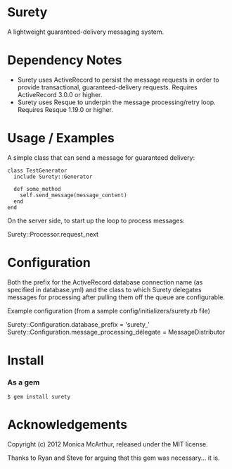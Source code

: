 Surety
============

A lightweight guaranteed-delivery messaging system.


Dependency Notes
================

* Surety uses ActiveRecord to persist the message requests in order to provide transactional, guaranteed-delivery requests. Requires ActiveRecord 3.0.0 or higher.
* Surety uses Resque to underpin the message processing/retry loop. Requires Resque 1.19.0 or higher.


Usage / Examples
================

A simple class that can send a message for guaranteed delivery:

    class TestGenerator
      include Surety::Generator
    
      def some_method
        self.send_message(message_content)
      end
    end
    

On the server side, to start up the loop to process messages:

  Surety::Processor.request_next

    
Configuration
=============

Both the prefix for the ActiveRecord database connection name (as specified in database.yml) and the class to which Surety delegates messages for processing after pulling them off the queue are configurable.

Example configuration (from a sample config/initializers/surety.rb file)

Surety::Configuration.database_prefix = 'surety_'
Surety::Configuration.message_processing_delegate = MessageDistributor


Install
=======

### As a gem

    $ gem install surety


Acknowledgements
================

Copyright (c) 2012 Monica McArthur, released under the MIT license.

Thanks to Ryan and Steve for arguing that this gem was necessary... it is.
